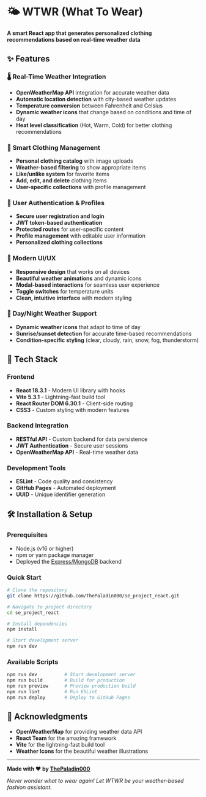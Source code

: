 # 🌤️ WTWR (What To Wear)

**A smart React app that generates personalized clothing recommendations based on real-time weather data**

## ✨ Features

### 🌡️ **Real-Time Weather Integration**

- **OpenWeatherMap API** integration for accurate weather data
- **Automatic location detection** with city-based weather updates
- **Temperature conversion** between Fahrenheit and Celsius
- **Dynamic weather icons** that change based on conditions and time of day
- **Heat level classification** (Hot, Warm, Cold) for better clothing recommendations

### 👕 **Smart Clothing Management**

- **Personal clothing catalog** with image uploads
- **Weather-based filtering** to show appropriate items
- **Like/unlike system** for favorite items
- **Add, edit, and delete** clothing items
- **User-specific collections** with profile management

### 🔐 **User Authentication & Profiles**

- **Secure user registration and login**
- **JWT token-based authentication**
- **Protected routes** for user-specific content
- **Profile management** with editable user information
- **Personalized clothing collections**

### 🎨 **Modern UI/UX**

- **Responsive design** that works on all devices
- **Beautiful weather animations** and dynamic icons
- **Modal-based interactions** for seamless user experience
- **Toggle switches** for temperature units
- **Clean, intuitive interface** with modern styling

### 🌙 **Day/Night Weather Support**

- **Dynamic weather icons** that adapt to time of day
- **Sunrise/sunset detection** for accurate time-based recommendations
- **Condition-specific styling** (clear, cloudy, rain, snow, fog, thunderstorm)

## 🚀 Tech Stack

### **Frontend**

- **React 18.3.1** - Modern UI library with hooks
- **Vite 5.3.1** - Lightning-fast build tool
- **React Router DOM 6.30.1** - Client-side routing
- **CSS3** - Custom styling with modern features

### **Backend Integration**

- **RESTful API** - Custom backend for data persistence
- **JWT Authentication** - Secure user sessions
- **OpenWeatherMap API** - Real-time weather data

### **Development Tools**

- **ESLint** - Code quality and consistency
- **GitHub Pages** - Automated deployment
- **UUID** - Unique identifier generation

## 🛠️ Installation & Setup

### Prerequisites

- Node.js (v16 or higher)
- npm or yarn package manager
- Deployed the [Express/MongoDB](https://github.com/ThePaladin000/se_project_express) backend

### Quick Start

```bash
# Clone the repository
git clone https://github.com/ThePaladin000/se_project_react.git

# Navigate to project directory
cd se_project_react

# Install dependencies
npm install

# Start development server
npm run dev
```

### Available Scripts

```bash
npm run dev          # Start development server
npm run build        # Build for production
npm run preview      # Preview production build
npm run lint         # Run ESLint
npm run deploy       # Deploy to GitHub Pages
```

## 🙏 Acknowledgments

- **OpenWeatherMap** for providing weather data API
- **React Team** for the amazing framework
- **Vite** for the lightning-fast build tool
- **Weather Icons** for the beautiful weather illustrations

---

**Made with ❤️ by [ThePaladin000](https://github.com/ThePaladin000)**

_Never wonder what to wear again! Let WTWR be your weather-based fashion assistant._

